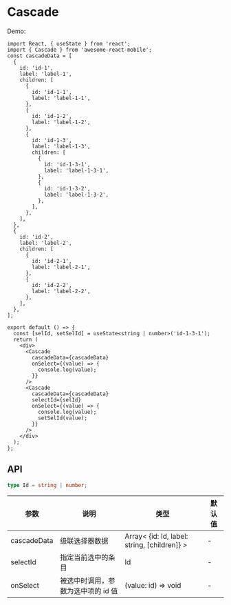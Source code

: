 # Cascade

Demo:

```tsx
import React, { useState } from 'react';
import { Cascade } from 'awesome-react-mobile';
const cascadeData = [
  {
    id: 'id-1',
    label: 'label-1',
    children: [
      {
        id: 'id-1-1',
        label: 'label-1-1',
      },
      {
        id: 'id-1-2',
        label: 'label-1-2',
      },
      {
        id: 'id-1-3',
        label: 'label-1-3',
        children: [
          {
            id: 'id-1-3-1',
            label: 'label-1-3-1',
          },
          {
            id: 'id-1-3-2',
            label: 'label-1-3-2',
          },
        ],
      },
    ],
  },
  {
    id: 'id-2',
    label: 'label-2',
    children: [
      {
        id: 'id-2-1',
        label: 'label-2-1',
      },
      {
        id: 'id-2-2',
        label: 'label-2-2',
      },
    ],
  },
];

export default () => {
  const [selId, setSelId] = useState<string | number>('id-1-3-1');
  return (
    <div>
      <Cascade
        cascadeData={cascadeData}
        onSelect={(value) => {
          console.log(value);
        }}
      />
      <Cascade
        cascadeData={cascadeData}
        selectId={selId}
        onSelect={(value) => {
          console.log(value);
          setSelId(value);
        }}
      />
    </div>
  );
};
```

## API

```ts
type Id = string | number;
```

| 参数        | 说明                               | 类型                                         | 默认值 |
| ----------- | ---------------------------------- | -------------------------------------------- | ------ |
| cascadeData | 级联选择器数据                     | Array< {id: Id, label: string, [children]} > | -      |
| selectId    | 指定当前选中的条目                 | Id                                           | -      |
| onSelect    | 被选中时调用，参数为选中项的 id 值 | (value: id) => void                          | -      |
